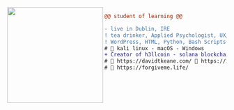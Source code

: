 <img align="left" height="220" src="[https://i.imgur.com/sfznHGR.jpeg](https://i.imgur.com/JsNXH2T.jpeg)"/>

```diff
@@ student of learning @@

- live in Dublin, IRE
! tea drinker, Applied Psychologist, UX/UI Designer
! WordPress, HTML, Python, Bash Scripts
# 📖 kali linux - macOS - Windows
+ Creator of h3llcoin - solana blockchain
# 📖 https://davidtkeane.com/ 📖 https://icanhelp.ie/ 
# 📖 https://forgiveme.life/ 
```

